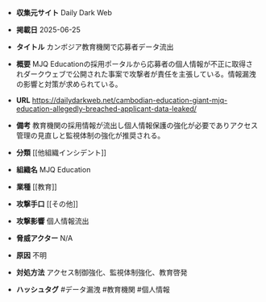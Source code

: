 - **収集元サイト**
Daily Dark Web

- **掲載日**
2025-06-25

- **タイトル**
カンボジア教育機関で応募者データ流出

- **概要**
MJQ Educationの採用ポータルから応募者の個人情報が不正に取得されダークウェブで公開された事案で攻撃者が責任を主張している。情報漏洩の影響と対策が求められている。

- **URL**
https://dailydarkweb.net/cambodian-education-giant-mjq-education-allegedly-breached-applicant-data-leaked/

- **備考**
教育機関の採用情報が流出し個人情報保護の強化が必要でありアクセス管理の見直しと監視体制の強化が推奨される。

- **分類**
[[他組織インシデント]]

- **組織名**
MJQ Education

- **業種**
[[教育]]

- **攻撃手口**
[[その他]]

- **攻撃影響**
個人情報流出

- **脅威アクター**
N/A

- **原因**
不明

- **対処方法**
アクセス制御強化、監視体制強化、教育啓発

- **ハッシュタグ**
#データ漏洩 #教育機関 #個人情報
